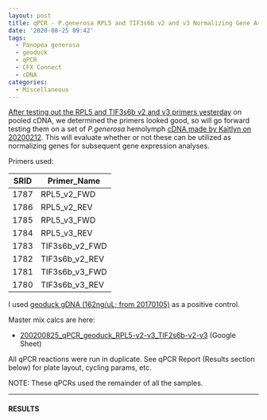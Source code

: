 ```yaml
---
layout: post
title: qPCR - P.generosa RPL5 and TIF3s6b v2 and v3 Normalizing Gene Assessment
date: '2020-08-25 09:42'
tags:
  - Panopea generosa
  - geoduck
  - qPCR
  - CFX Connect
  - cDNA
categories:
  - Miscellaneous
---
```

[After testing out the RPL5 and TIF3s6b v2 and v3 primers yesterday](https://robertslab.github.io/sams-notebook/2020/08/24/qPCR-P.generosa-RPL5-v2-v3-and-TIF3s6b-v2-v3-Primer-Tests.html) on pooled cDNA, we determined the primers looked good, so will go forward testing them on a set of _P.generosa_ hemolymph [cDNA made by Kaitlyn on 20200212](https://genefish.wordpress.com/2020/02/12/kaitlyns-notebook-testing-new-primers-on-geoduck-hemolymph-rna/). This will evaluate whether or not these can be utilized as normalizing genes for subsequent gene expression analyses.


Primers used:

| SRID | Primer_Name    |
|------|----------------|
| 1787 | RPL5_v2_FWD    |
| 1786 | RPL5_v2_REV    |
| 1785 | RPL5_v3_FWD    |
| 1784 | RPL5_v3_REV    |
| 1783 | TIF3s6b_v2_FWD |
| 1782 | TIF3s6b_v2_REV |
| 1781 | TIF3s6b_v3_FWD |
| 1780 | TIF3s6b_v3_REV |

I used [geoduck gDNA (162ng/uL; from 20170105)](https://robertslab.github.io/sams-notebook/2017/01/05/dna-isolation-geoduck-gdna-for-illumina-initiated-sequencing-project.html) as a positive control.

Master mix calcs are here:

- [200200825_qPCR_geoduck_RPL5-v2-v3_TIF2s6b-v2-v3](https://docs.google.com/spreadsheets/d/17VjL38kjRQkRdMdIsdqPhtWCFAvkX_dJTY-DX2iCLTA/edit?usp=sharing) (Google Sheet)

All qPCR reactions were run in duplicate. See qPCR Report (Results section below) for plate layout, cycling params, etc.

NOTE: These qPCRs used the remainder of all the samples.

---

#### RESULTS
